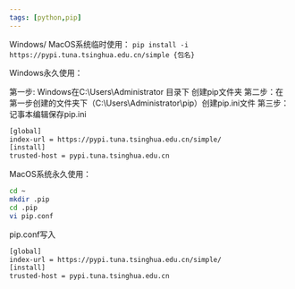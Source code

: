 ```yaml
---
tags: [python,pip]
---
```



Windows/ MacOS系统临时使用：
`pip install -i https://pypi.tuna.tsinghua.edu.cn/simple {包名}`

Windows永久使用：

第一步: Windows在C:\Users\Administrator 目录下 创建pip文件夹
第二步：在第一步创建的文件夹下（C:\Users\Administrator\pip）创建pip.ini文件
第三步：记事本编辑保存pip.ini

``` bash
[global]
index-url = https://pypi.tuna.tsinghua.edu.cn/simple/
[install]
trusted-host = pypi.tuna.tsinghua.edu.cn
```

MacOS系统永久使用：

``` bash
cd ~
mkdir .pip
cd .pip
vi pip.conf
```

pip.conf写入

``` bash
[global]
index-url = https://pypi.tuna.tsinghua.edu.cn/simple/
[install]
trusted-host = pypi.tuna.tsinghua.edu.cn
```
